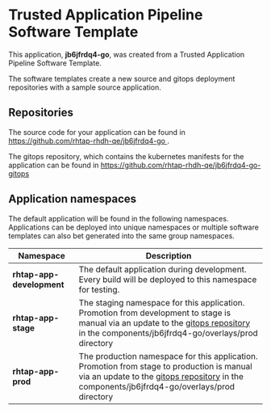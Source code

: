 # Trusted Application Pipeline Software Template

This application, **jb6jfrdq4-go**, was created from a Trusted Application Pipeline Software Template.

The software templates create a new source and gitops deployment repositories with a sample source application. 

## Repositories

The source code for your application can be found in [https://github.com/rhtap-rhdh-qe/jb6jfrdq4-go ](https://github.com/rhtap-rhdh-qe/jb6jfrdq4-go ).
 
The gitops repository, which contains the kubernetes manifests for the application can be found in 
[https://github.com/rhtap-rhdh-qe/jb6jfrdq4-go-gitops ](https://github.com/rhtap-rhdh-qe/jb6jfrdq4-go-gitops ) 

## Application namespaces 

The default application will be found in the following namespaces. Applications can be deployed into unique namespaces or multiple software templates can also bet generated into the same group namespaces.  

|  Namespace   |  Description   |  
| -------- | -------- |   
| **rhtap-app-development** | The default application during development. Every build will be deployed to this namespace for testing. | 
| **rhtap-app-stage** | The staging namespace for this application. Promotion from development to stage is manual via an update to the [gitops repository](https://github.com/rhtap-rhdh-qe/jb6jfrdq4-go-gitops ) in the components/jb6jfrdq4-go/overlays/prod directory |  
| **rhtap-app-prod** | The production namespace for this application. Promotion from stage to production is manual via an update to the [gitops repository](https://github.com/rhtap-rhdh-qe/jb6jfrdq4-go-gitops ) in the components/jb6jfrdq4-go/overlays/prod directory | 